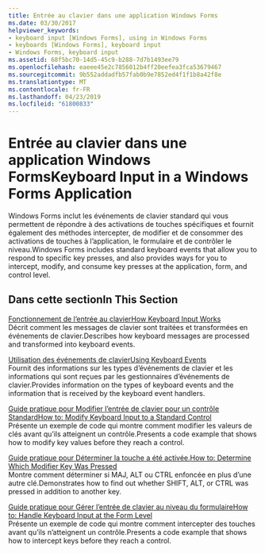 ```yaml
---
title: Entrée au clavier dans une application Windows Forms
ms.date: 03/30/2017
helpviewer_keywords:
- keyboard input [Windows Forms], using in Windows Forms
- keyboards [Windows Forms], keyboard input
- Windows Forms, keyboard input
ms.assetid: 68f5bc70-14d5-45c9-b288-7d7b1493ee79
ms.openlocfilehash: eaeee45e2c7856012b4ff20eefea3fca53679467
ms.sourcegitcommit: 9b552addadfb57fab0b9e7852ed4f1f1b8a42f8e
ms.translationtype: MT
ms.contentlocale: fr-FR
ms.lasthandoff: 04/23/2019
ms.locfileid: "61800833"
---
```

# <a name="keyboard-input-in-a-windows-forms-application"></a><span data-ttu-id="22b05-102">Entrée au clavier dans une application Windows Forms</span><span class="sxs-lookup"><span data-stu-id="22b05-102">Keyboard Input in a Windows Forms Application</span></span>
<span data-ttu-id="22b05-103">Windows Forms inclut les événements de clavier standard qui vous permettent de répondre à des activations de touches spécifiques et fournit également des méthodes intercepter, de modifier et de consommer des activations de touches à l’application, le formulaire et de contrôler le niveau.</span><span class="sxs-lookup"><span data-stu-id="22b05-103">Windows Forms includes standard keyboard events that allow you to respond to specific key presses, and also provides ways for you to intercept, modify, and consume key presses at the application, form, and control level.</span></span>  
  
## <a name="in-this-section"></a><span data-ttu-id="22b05-104">Dans cette section</span><span class="sxs-lookup"><span data-stu-id="22b05-104">In This Section</span></span>  
 [<span data-ttu-id="22b05-105">Fonctionnement de l’entrée au clavier</span><span class="sxs-lookup"><span data-stu-id="22b05-105">How Keyboard Input Works</span></span>](how-keyboard-input-works.md)  
 <span data-ttu-id="22b05-106">Décrit comment les messages de clavier sont traitées et transformées en événements de clavier.</span><span class="sxs-lookup"><span data-stu-id="22b05-106">Describes how keyboard messages are processed and transformed into keyboard events.</span></span>  
  
 [<span data-ttu-id="22b05-107">Utilisation des événements de clavier</span><span class="sxs-lookup"><span data-stu-id="22b05-107">Using Keyboard Events</span></span>](using-keyboard-events.md)  
 <span data-ttu-id="22b05-108">Fournit des informations sur les types d’événements de clavier et les informations qui sont reçues par les gestionnaires d’événements de clavier.</span><span class="sxs-lookup"><span data-stu-id="22b05-108">Provides information on the types of keyboard events and the information that is received by the keyboard event handlers.</span></span>  
  
 [<span data-ttu-id="22b05-109">Guide pratique pour Modifier l’entrée de clavier pour un contrôle Standard</span><span class="sxs-lookup"><span data-stu-id="22b05-109">How to: Modify Keyboard Input to a Standard Control</span></span>](how-to-modify-keyboard-input-to-a-standard-control.md)  
 <span data-ttu-id="22b05-110">Présente un exemple de code qui montre comment modifier les valeurs de clés avant qu’ils atteignent un contrôle.</span><span class="sxs-lookup"><span data-stu-id="22b05-110">Presents a code example that shows how to modify key values before they reach a control.</span></span>  
  
 [<span data-ttu-id="22b05-111">Guide pratique pour Déterminer la touche a été activée.</span><span class="sxs-lookup"><span data-stu-id="22b05-111">How to: Determine Which Modifier Key Was Pressed</span></span>](how-to-determine-which-modifier-key-was-pressed.md)  
 <span data-ttu-id="22b05-112">Montre comment déterminer si MAJ, ALT ou CTRL enfoncée en plus d’une autre clé.</span><span class="sxs-lookup"><span data-stu-id="22b05-112">Demonstrates how to find out whether SHIFT, ALT, or CTRL was pressed in addition to another key.</span></span>  
  
 [<span data-ttu-id="22b05-113">Guide pratique pour Gérer l’entrée de clavier au niveau du formulaire</span><span class="sxs-lookup"><span data-stu-id="22b05-113">How to: Handle Keyboard Input at the Form Level</span></span>](how-to-handle-keyboard-input-at-the-form-level.md)  
 <span data-ttu-id="22b05-114">Présente un exemple de code qui montre comment intercepter des touches avant qu’ils n’atteignent un contrôle.</span><span class="sxs-lookup"><span data-stu-id="22b05-114">Presents a code example that shows how to intercept keys before they reach a control.</span></span>
